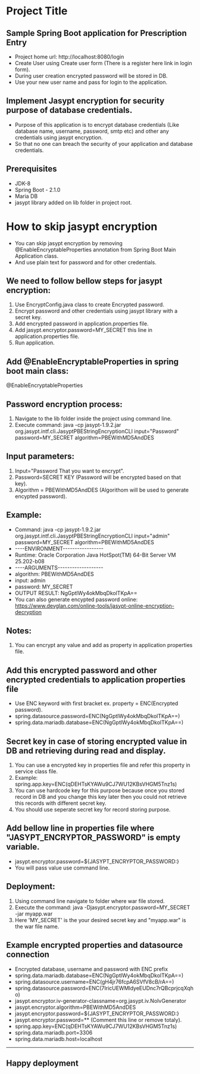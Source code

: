 # Project Title

## Sample Spring Boot application for Prescription Entry
* Project home url: http://localhost:8080/login
* Create User using Create user form (There is a register here link in login form).
* During user creation encrypted password will be  stored in DB.
* Use your new user name and pass for login to the application.

## Implement Jasypt encryption for security purpose of database credentials.
* Purpose of this application is to encrypt database credentials (Like database name, username, password, smtp etc) and other any credentials using jasypt encryption.
* So that no one can breach the security of your application and database credentials.

## Prerequisites
* JDK-8
* Spring Boot - 2.1.0
* Maria DB
* jasypt library added on lib folder in project root.

# How to skip jasypt encryption 
* You can skip jasypt encryption by removing @EnableEncryptableProperties annotation from  Spring Boot Main Application class.
* And use plain text for password and for other credentials.

## We need to follow bellow steps for jasypt encryption:
1. Use EncryptConfig.java class to create Encrypted password.
3. Encrypt password and other credentials using jasypt library with a secret key.
4. Add encrypted password in application.properties file.
5. Add jasypt.encryptor.password=MY_SECRET this line in application.properties file.
6. Run application.

## Add @EnableEncryptableProperties in spring boot main class:
@EnableEncryptableProperties

## Password encryption process:
1. Navigate to the lib folder inside the project using command line. 
2. Execute command: java -cp jasypt-1.9.2.jar org.jasypt.intf.cli.JasyptPBEStringEncryptionCLI input="Password" password=MY_SECRET algorithm=PBEWithMD5AndDES

## Input parameters:  
1. Input="Password That you want to encrypt".
2. Password=SECRET KEY (Password will be encrypted based on that key).
3. Algorithm = PBEWithMD5AndDES  (Algorithom will be used to generate encypted password).

## Example:

* Command: java -cp jasypt-1.9.2.jar org.jasypt.intf.cli.JasyptPBEStringEncryptionCLI input="admin" password=MY_SECRET algorithm=PBEWithMD5AndDES
* ----ENVIRONMENT-----------------
* Runtime: Oracle Corporation Java HotSpot(TM) 64-Bit Server VM 25.202-b08
* ----ARGUMENTS-------------------
* algorithm: PBEWithMD5AndDES
* input: admin
* password: MY_SECRET
* OUTPUT RESULT: NgGptlWy4okMbqDkolTKpA==
* You can also generate encypted password online: https://www.devglan.com/online-tools/jasypt-online-encryption-decryption

## Notes:  
1. You can encrypt any value and add as property in application properties file.

## Add this encrypted password and other encrypted credentials to application properties file
* Use ENC keyword with first bracket ex. property = ENC(Encrypted password).
* spring.datasource.password=ENC(NgGptlWy4okMbqDkolTKpA==)
* spring.data.mariadb.database=ENC(NgGptlWy4okMbqDkolTKpA==)

## Secret key in case of storing encrypted value in DB and retrieving during read and display.
1. You can use a encrypted key in properties file and refer this property in service class file.
2. Example: spring.app.key=ENC(qDEHTsKYAWu9CJ7WU12KBsVHGM5Tnz1s)
3. You can use hardcode key for this purpose because once you stored record in DB and you change this key later then you could not retrieve this records with different secret key.
4. You should use seperate secret key for record storing purpose.

## Add bellow line in properties file where "JASYPT_ENCRYPTOR_PASSWORD" is empty variable.
* jasypt.encryptor.password=${JASYPT_ENCRYPTOR_PASSWORD:}
* You will pass value use command line.

## Deployment:
1.  Using command line navigate to folder where war file stored.
2.  Execute the command: java -Djasypt.encryptor.password=MY_SECRET -jar myapp.war
3.  Here 'MY_SECRET' is the your desired secret key and "myapp.war" is the war file name.

 Example encrypted properties and datasource connection
------------------------------
* Encrypted database, username and password with ENC prefix
* spring.data.mariadb.database=ENC(NgGptlWy4okMbqDkolTKpA==)
* spring.datasource.username=ENC(gH4jr76fcpA6SVfV8cB/rA==)
* spring.datasource.password=ENC(7IricUEWMldyeEUDnc7rQBcprjcqXqho)
* jasypt.encryptor.iv-generator-classname=org.jasypt.iv.NoIvGenerator
* jasypt.encryptor.algorithm=PBEWithMD5AndDES
* jasypt.encryptor.password=${JASYPT_ENCRYPTOR_PASSWORD:}
* jasypt.encryptor.password=** (Comment this line or remove totaly).
* spring.app.key=ENC(qDEHTsKYAWu9CJ7WU12KBsVHGM5Tnz1s)
* spring.data.mariadb.port=3306
* spring.data.mariadb.host=localhost
------------------------------

## Happy deployment